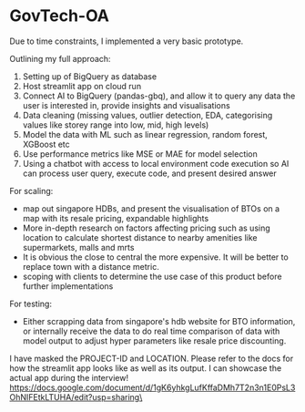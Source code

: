# GovTech-OA
Due to time constraints, I implemented a very basic prototype.

Outlining my full approach:
1. Setting up of BigQuery as database
2. Host streamlit app on cloud run
3. Connect AI to BigQuery (pandas-gbq), and allow it to query any data the user is interested in, provide insights and visualisations
4. Data cleaning (missing values, outlier detection, EDA, categorising values like storey range into low, mid, high levels)
5. Model the data with ML such as linear regression, random forest, XGBoost etc
6. Use performance metrics like MSE or MAE for model selection
7. Using a chatbot with access to local environment code execution so AI can process user query, execute code, and present desired answer

For scaling:
- map out singapore HDBs, and present the visualisation of BTOs on a map with its resale pricing, expandable highlights
- More in-depth research on factors affecting pricing such as using location to calculate shortest distance to nearby amenities like supermarkets, malls and mrts
- It is obvious the close to central the more expensive. It will be better to replace town with a distance metric.
- scoping with clients to determine the use case of this product before further implementations

For testing:
- Either scrapping data from singapore's hdb website for BTO information, or internally receive the data to do real time comparison of data with model output to adjust hyper parameters like resale price discounting.

I have masked the PROJECT-ID and LOCATION. Please refer to the docs for how the streamlit app looks like as well as its output. I can showcase the actual app during the interview!
https://docs.google.com/document/d/1gK6yhkgLufKffaDMh7T2n3n1E0PsL3OhNIFEtkLTUHA/edit?usp=sharing\
